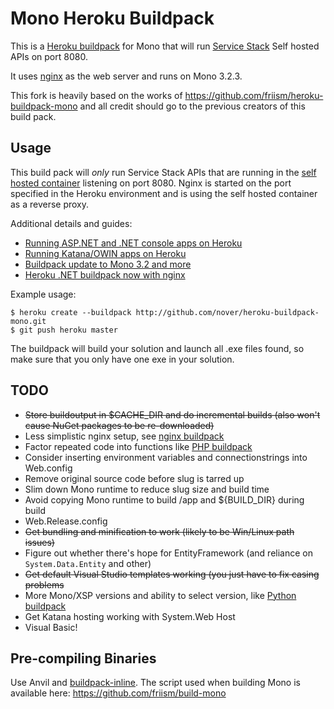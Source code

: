 # Mono Heroku Buildpack

This is a [Heroku buildpack](http://devcenter.heroku.com/articles/buildpack) for Mono that will run [Service Stack](https://github.com/ServiceStack/ServiceStack/) Self hosted APIs on port 8080.

It uses [nginx](http://www.mono-project.com/FastCGI_Nginx) as the web server and runs on Mono 3.2.3. 

This fork is heavily based on the works of https://github.com/friism/heroku-buildpack-mono and all credit should go to the previous creators of this build pack.

## Usage

This build pack will _only_ run Service Stack APIs that are running in the [self hosted container](https://github.com/ServiceStack/ServiceStack/wiki/Run-ServiceStack-as-a-daemon-on-Linux) listening on port 8080. Nginx is started on the port specified in the Heroku environment and is using the self hosted container as a reverse proxy.

Additional details and guides:

 * [Running ASP.NET and .NET console apps on Heroku](http://friism.com/running-net-on-heroku)
 * [Running Katana/OWIN apps on Heroku](http://friism.com/running-owin-katana-apps-on-heroku)
 * [Buildpack update to Mono 3.2 and more](http://friism.com/heroku-net-buildpack-update-to-mono-3-2-and-more)
 * [Heroku .NET buildpack now with nginx](http://friism.com/heroku-net-buildpack-now-with-nginx)

Example usage:

    $ heroku create --buildpack http://github.com/nover/heroku-buildpack-mono.git
    $ git push heroku master

The buildpack will build your solution and launch all .exe files found, so make sure that you only have one exe in your solution.

## TODO

* ~~Store buildoutput in $CACHE_DIR and do incremental builds (also won't cause NuGet packages to be re-downloaded)~~
* Less simplistic nginx setup, see [nginx buildpack](https://github.com/ryandotsmith/nginx-buildpack)
* Factor repeated code into functions like [PHP buildpack](https://github.com/CHH/heroku-buildpack-php/blob/master/bin/compile)
* Consider inserting environment variables and connectionstrings into Web.config
* Remove original source code before slug is tarred up
* Slim down Mono runtime to reduce slug size and build time
* Avoid copying Mono runtime to build /app and ${BUILD_DIR} during build
* Web.Release.config
* ~~Get bundling and minification to work (likely to be Win/Linux path issues)~~
* Figure out whether there's hope for EntityFramework (and reliance on `System.Data.Entity` and other)
* ~~Get default Visual Studio templates working (you just have to fix casing problems~~
* More Mono/XSP versions and ability to select version, like [Python buildpack](https://devcenter.heroku.com/articles/python-runtimes)
* Get Katana hosting working with System.Web Host
* Visual Basic!

## Pre-compiling Binaries

Use Anvil and [buildpack-inline](https://github.com/kr/heroku-buildpack-inline). The script used when building Mono is available here: https://github.com/friism/build-mono
